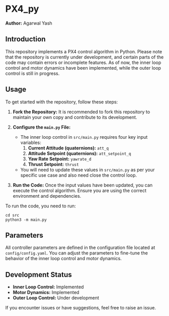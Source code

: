 # PX4_py

**Author:** Agarwal Yash

## Introduction
This repository implements a PX4 control algorithm in Python. Please note that the repository is currently under development, and certain parts of the code may contain errors or incomplete features. As of now, the inner loop control and motor dynamics have been implemented, while the outer loop control is still in progress.

## Usage
To get started with the repository, follow these steps:

1. **Fork the Repository:** It is recommended to fork this repository to maintain your own copy and contribute to its development.
  
2. **Configure the `main.py` File:**
   - The inner loop control in `src/main.py` requires four key input variables:
     1. **Current Attitude (quaternions):** `att_q`
     2. **Attitude Setpoint (quaternions):** `att_setpoint_q`
     3. **Yaw Rate Setpoint:** `yawrate_d`
     4. **Thrust Setpoint:** `thrust`
   - You will need to update these values in `src/main.py` as per your specific use case and also need close the control loop.

3. **Run the Code:** Once the input values have been updated, you can execute the control algorithm. Ensure you are using the correct environment and dependencies.

To run the code, you need to run:
```
cd src
python3 -m main.py
```


## Parameters
All controller parameters are defined in the configuration file located at `config/config.yaml`. You can adjust the parameters to fine-tune the behavior of the inner loop control and motor dynamics.

## Development Status
- **Inner Loop Control:** Implemented
- **Motor Dynamics:** Implemented
- **Outer Loop Control:** Under development

If you encounter issues or have suggestions, feel free to raise an issue.

 